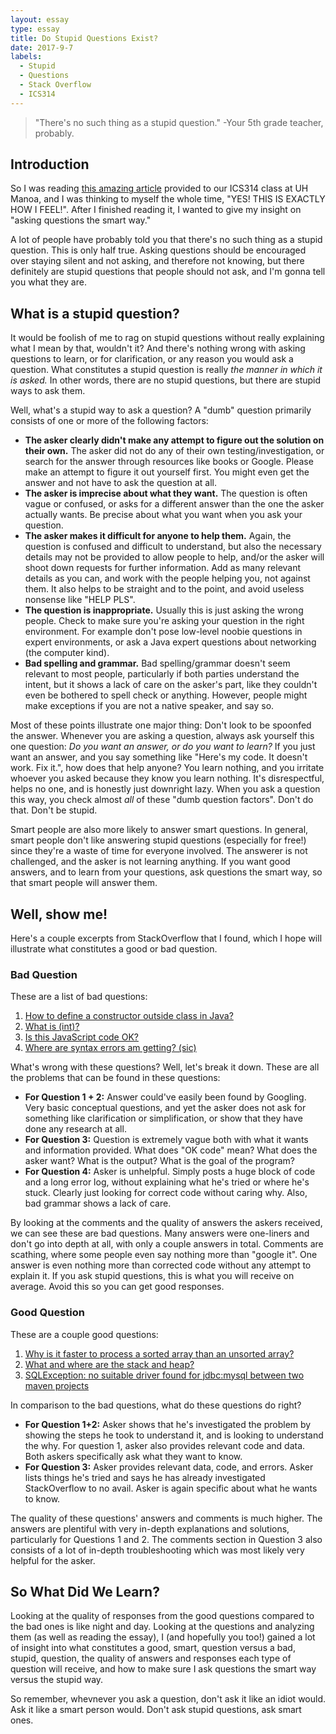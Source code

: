 ```yaml
---
layout: essay
type: essay
title: Do Stupid Questions Exist?
date: 2017-9-7
labels:
  - Stupid
  - Questions
  - Stack Overflow
  - ICS314
---
```


> "There's no such thing as a stupid question." -Your 5th grade teacher, probably.

## Introduction
So I was reading [this amazing article](http://www.catb.org/esr/faqs/smart-questions.html) provided to our ICS314 class at UH Manoa, and I was thinking to myself the whole time, "YES! THIS IS EXACTLY HOW I FEEL!". After I finished reading it, I wanted to give my insight on "asking questions the smart way."

A lot of people have probably told you that there's no such thing as a stupid question. This is only half true. Asking questions should be encouraged over staying silent and not asking, and therefore not knowing,  but there definitely are stupid questions that people should not ask, and I'm gonna tell you what they are.

## What is a stupid question?
It would be foolish of me to rag on stupid questions without really explaining what I mean by that, wouldn't it? And there's nothing wrong with asking questions to learn, or for clarification, or any reason you would ask a question. What constitutes a stupid question is really *the manner in which it is asked.* In other words, there are no stupid questions, but there are stupid ways to ask them.

Well, what's a stupid way to ask a question? A "dumb" question primarily consists of one or more of the following factors:

- **The asker clearly didn't make any attempt to figure out the solution on their own.** The asker did not do any of their own testing/investigation, or search for the answer through resources like books or Google. Please make an attempt to figure it out yourself first. You might even get the answer and not have to ask the question at all.
- **The asker is imprecise about what they want.** The question is often vague or confused, or asks for a different answer than the one the asker actually wants. Be precise about what you want when you ask your question.
- **The asker makes it difficult for anyone to help them.** Again, the question is confused and difficult to understand, but also the necessary details may not be provided to allow people to help, and/or the asker will shoot down requests for further information. Add as many relevant details as you can, and work with the people helping you, not against them. It also helps to be straight and to the point, and avoid useless nonsense like "HELP PLS".
- **The question is inappropriate.** Usually this is just asking the wrong people. Check to make sure you're asking your question in the right environment. For example don't pose low-level noobie questions in expert environments, or ask a Java expert questions about networking (the computer kind).
- **Bad spelling and grammar.** Bad spelling/grammar doesn't seem relevant to most people, particularly if both parties understand the intent, but it shows a lack of care on the asker's part, like they couldn't even be bothered to spell check or anything. However, people might make exceptions if you are not a native speaker, and say so.

Most of these points illustrate one major thing: Don't look to be spoonfed the answer.  Whenever you are asking a question, always ask yourself this one question: *Do you want an answer, or do you want to learn?* If you just want an answer, and you say something like "Here's my code. It doesn't work. Fix it.", how does that help anyone? You learn nothing, and you irritate whoever you asked because they know you learn nothing. It's disrespectful, helps no one, and is honestly just downright lazy. When you ask a question this way, you check almost *all* of these "dumb question factors". Don't do that. Don't be stupid.

Smart people are also more likely to answer smart questions. In general, smart people don't like answering stupid questions (especially for free!) since they're a waste of time for everyone involved. The answerer is not challenged, and the asker is not learning anything. If you want good answers, and to learn from your questions, ask questions the smart way, so that smart people will answer them.

## Well, show me! 
Here's a couple excerpts from StackOverflow that I found, which I hope will illustrate what constitutes a good or bad question.

### Bad Question
These are a list of bad questions:

1. [How to define a constructor outside class in Java?](https://stackoverflow.com/questions/32627456/how-to-define-a-constructor-outside-class-in-java)
2. [What is (int)?](https://stackoverflow.com/questions/25180631/what-is-int)
3. [Is this JavaScript code OK?](https://stackoverflow.com/questions/43719039/is-this-javascript-code-ok)
4. [Where are syntax errors am getting? (sic)](https://stackoverflow.com/questions/30449692/where-are-the-syntax-errors-am-getting)

What's wrong with these questions? Well, let's break it down. These are all the problems that can be found in these questions:

- **For Question 1 + 2:** Answer could've easily been found by Googling. Very basic conceptual questions, and yet the asker does not ask for something like clarification or simplification, or show that they have done any research at all.
- **For Question 3:** Question is extremely vague both with what it wants and information provided. What does "OK code" mean? What does the asker want? What is the output? What is the goal of the program?
- **For Question 4:** Asker is unhelpful. Simply posts a huge block of code and a long error log, without explaining what he's tried or where he's stuck. Clearly just looking for correct code without caring why. Also, bad grammar shows a lack of care.

By looking at the comments and the quality of answers the askers received, we can see these are bad questions. Many answers were one-liners and don't go into depth at all, with only a couple answers in total. Comments are scathing, where some people even say nothing more than "google it". One answer is even nothing more than corrected code without any attempt to explain it. If you ask stupid questions, this is what you will receive on average. Avoid this so you can get good responses.

### Good Question
These are a couple good questions:

1. [Why is it faster to process a sorted array than an unsorted array?](https://stackoverflow.com/questions/11227809/why-is-it-faster-to-process-a-sorted-array-than-an-unsorted-array)
2. [What and where are the stack and heap?](https://stackoverflow.com/questions/79923/what-and-where-are-the-stack-and-heap)
3. [SQLException: no suitable driver found for jdbc:mysql between two maven projects](https://stackoverflow.com/questions/45771942/sqlexception-no-suitable-driver-found-for-jdbcmysql-between-two-maven-projects)

In comparison to the bad questions, what do these questions do right?

- **For Question 1+2:** Asker shows that he's investigated the problem by showing the steps he took to understand it, and is looking to understand the why. For question 1, asker also provides relevant code and data. Both askers specifically ask what they want to know.
- **For Question 3:** Asker provides relevant data, code, and errors. Asker lists things he's tried and says he has already investigated StackOverflow to no avail. Asker is again specific about what he wants to know.

The quality of these questions' answers and comments is much higher. The answers are plentiful with very in-depth explanations and solutions, particularly for Questions 1 and 2. The comments section in Question 3 also consists of a lot of in-depth troubleshooting which was most likely very helpful for the asker. 

## So What Did We Learn?

Looking at the quality of responses from the good questions compared to the bad ones is like night and day. Looking at the questions and analyzing them (as well as reading the essay), I (and hopefully you too!) gained a lot of insight into what constitutes a good, smart, question versus a bad, stupid, question, the quality of answers and responses each type of question will receive, and how to make sure I ask questions the smart way versus the stupid way. 

So remember, whevnever you ask a question, don't ask it like an idiot would. Ask it like a smart person would. Don't ask stupid questions, ask smart ones.


